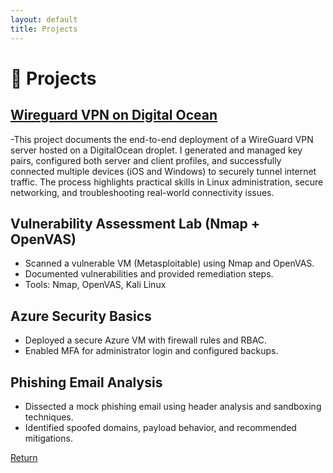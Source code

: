 ```yaml
---
layout: default
title: Projects
---
```


# 🔧 Projects

## [Wireguard VPN on Digital Ocean](assets/vpn-project.md)
-This project documents the end-to-end deployment of a WireGuard VPN server hosted on a DigitalOcean droplet. I generated and managed key pairs, configured both server and client profiles, and successfully connected multiple devices (iOS and Windows) to securely tunnel internet traffic. The process highlights practical skills in Linux administration, secure networking, and troubleshooting real-world connectivity issues.

## Vulnerability Assessment Lab (Nmap + OpenVAS)
- Scanned a vulnerable VM (Metasploitable) using Nmap and OpenVAS.
- Documented vulnerabilities and provided remediation steps.
- Tools: Nmap, OpenVAS, Kali Linux

## Azure Security Basics
- Deployed a secure Azure VM with firewall rules and RBAC.
- Enabled MFA for administrator login and configured backups.

## Phishing Email Analysis
- Dissected a mock phishing email using header analysis and sandboxing techniques.
- Identified spoofed domains, payload behavior, and recommended mitigations.


[Return](index.md)
